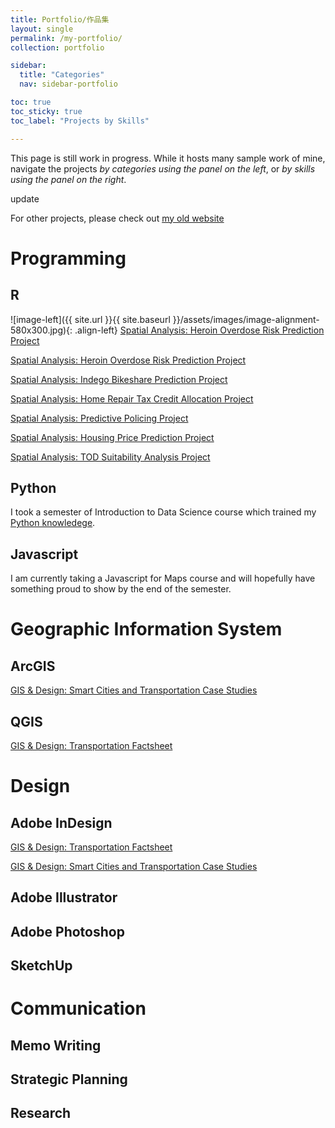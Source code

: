 ```yaml
---
title: Portfolio/作品集
layout: single
permalink: /my-portfolio/
collection: portfolio

sidebar:
  title: "Categories"
  nav: sidebar-portfolio

toc: true
toc_sticky: true
toc_label: "Projects by Skills"

---
```



This page is still work in progress. While it hosts many sample work of mine, navigate the projects *by categories using the panel on the left*, or *by skills using the panel on the right*.

update

For other projects, please check out [my old website](https://gillianzhaoxz0.wixsite.com/home/1)

# Programming
## R
![image-left]({{ site.url }}{{ site.baseurl }}/assets/images/image-alignment-580x300.jpg){: .align-left} [Spatial Analysis: Heroin Overdose Risk Prediction Project](https://gillianzhaoxz.github.io/web/portfolio/portfolio-cincinnati-risk-prediction/)

[Spatial Analysis: Heroin Overdose Risk Prediction Project](https://gillianzhaoxz.github.io/web/portfolio/portfolio-cincinnati-risk-prediction/)

[Spatial Analysis: Indego Bikeshare Prediction Project](https://gillianzhaoxz.github.io/web/portfolio/portfolio-philly-indego-prediction/)

[Spatial Analysis: Home Repair Tax Credit Allocation Project](https://gillianzhaoxz.github.io/web/portfolio/portfolio-fictional-credit-allocation/)

[Spatial Analysis: Predictive Policing Project](https://gillianzhaoxz.github.io/web/portfolio/portfolio-chicago-predictive-policing/)

[Spatial Analysis: Housing Price Prediction Project](https://gillianzhaoxz.github.io/web/portfolio/portfolio-miami-housing-price/)

[Spatial Analysis: TOD Suitability Analysis Project](https://gillianzhaoxz.github.io/web/portfolio/portfolio-chicago-TOD/)

## Python
I took a semester of Introduction to Data Science course which trained my [Python knowledege](https://gillianzhaoxz.github.io/web/portfolio/portfolio-python-info490/).

## Javascript
I am currently taking a Javascript for Maps course and will hopefully have something proud to show by the end of the semester.

# Geographic Information System
## ArcGIS
[GIS & Design: Smart Cities and Transportation Case Studies](https://gillianzhaoxz.github.io/web/portfolio/portfolio-smart-cities-case-studies/)

## QGIS
[GIS & Design: Transportation Factsheet](https://gillianzhaoxz.github.io/web/portfolio/portfolio-transportation-factsheet/)

# Design
## Adobe InDesign
[GIS & Design: Transportation Factsheet](https://gillianzhaoxz.github.io/web/portfolio/portfolio-transportation-factsheet/)

[GIS & Design: Smart Cities and Transportation Case Studies](https://gillianzhaoxz.github.io/web/portfolio/portfolio-smart-cities-case-studies/)

## Adobe Illustrator
## Adobe Photoshop
## SketchUp

# Communication
## Memo Writing
## Strategic Planning
## Research